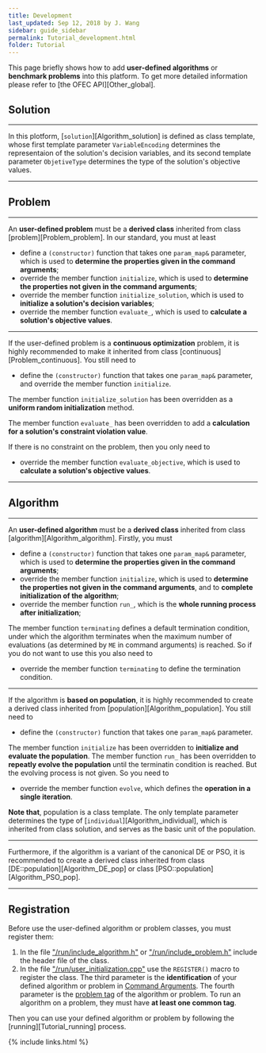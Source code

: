 ```yaml
---
title: Development
last_updated: Sep 12, 2018 by J. Wang
sidebar: guide_sidebar
permalink: Tutorial_development.html
folder: Tutorial
---
```


This page briefly shows how to add **user-defined algorithms** or **benchmark problems** into this platform. To get more detailed information please refer to [the OFEC API][Other_global].

## Solution

---------------------------------------------

In this plotform, [`solution`][Algorithm_solution] is defined as class template, whose first template parameter `VariableEncoding` determines the representaion of the solution's decision variables,
and its second template parameter `ObjetiveType` determines the type of the solution's objective values.

---------------------------------------------

## Problem

---------------------------------------------

An **user-defined problem** must be a **derived class** inherited from class [problem][Problem_problem].
In our standard, you must at least
* define a `(constructor)` function that takes one `param_map&` parameter, which is used to **determine the properties given in the command arguments**;
* override the member function `initialize`, which is used to **determine the properties not given in the command arguments**;
* override the member function `initialize_solution`, which is used to **initialize a solution's decision variables**;
* override the member function `evaluate_`, which is used to **calculate a solution's objective values**.

---------------------------------------------

If the user-defined problem is a **continuous optimization** problem, it is highly recommended to make it inherited from class [continuous][Problem_continuous].
You still need to
* define the `(constructor)` function that takes one `param_map&` parameter, and override the member function `initialize`.

The member function `initialize_solution` has been overridden as a **uniform random initialization** method.

The member function `evaluate_` has been overridden to add a **calculation for a solution's constraint violation value**.

If there is no constraint on the problem, then you only need to
* override the member function `evaluate_objective`, which is used to  **calculate a solution's objective values**.

---------------------------------------------

## Algorithm

---------------------------------------------

An **user-defined algorithm** must be a **derived class** inherited from class [algorithm][Algorithm_algorithm]. 
Firstly, you must
* define a `(constructor)` function that takes one `param_map&` parameter, which is used to **determine the properties given in the command arguments**;
* override the member function `initialize`, which is used to **determine the properties not given in the command arguments**, and to **complete initialization of the algorithm**;
* override the member function `run_`, which is the **whole running process after initialization**;

The member function `terminating` defines a default termination condition, 
under which the algorithm terminates when the maximum number of evaluations (as determined by `ME` in command arguments) is reached.
So if you do not want to use this you also need to
* override the member function `terminating` to define the termination condition.

---------------------------------------------

If the algorithm is **based on population**, it is highly recommended to create a derived class inherited from [population][Algorithm_population].
You still need to
* define the `(constructor)` function that takes one `param_map&` parameter.

The member function `initialize` has been overridden to **initialize and evaluate the population**.
The member function `run_` has been overridden to **repeatly evolve the population** until the terminatin condition is reached.
But the evolving process is not given. So you need to 
* override the member function `evolve`, which defines the **operation in a single iteration**.

**Note that**, population is a class template. 
The only template parameter determines the type of [`individual`][Algorithm_individual], which is inherited from class solution,
and serves as the basic unit of the population.

---------------------------------------------

Furthermore, if the algorithm is a variant of the canonical DE or PSO, it is recommended to create a derived class inherited from class [DE::population][Algorithm_DE_pop] or class [PSO::population][Algorithm_PSO_pop].

---------------------------------------------

## Registration

Before use the user-defined algorithm or problem classes, you must register them:
1. In the file ["/run/include_algorithm.h"](https://github.com/Changhe160/OFEC_Alpha/blob/master/run/include_algorithm.h) 
or ["/run/include_problem.h"](https://github.com/Changhe160/OFEC_Alpha/blob/master/run/include_problem.h) include the header file of the class.
2. In the file ["/run/user_initialization.cpp"](https://github.com/Changhe160/OFEC_Alpha/blob/master/run/user_initialization.cpp) use the `REGISTER()` macro to register the class.
The third parameter is the **identification** of your defined algorithm or problem in [Command Arguments](Tutorial_running.html#examples-of-command-arguments).
The fourth parameter is the [problem tag](Other_enums.html#problem_tag) of the algorithm or problem.
To run an algorithm on a problem, they must have **at least one common tag**. 

Then you can use your defined algorithm or problem by following the [running][Tutorial_running] process.

{% include links.html %}